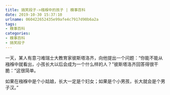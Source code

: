 ```yaml
---
title: 搞笑段子->襁褓中的孩子 | 糗事百科
date: 2019-10-30 15:37:10
urlname: 060422652435e99afe4c7917d90b6a2a
tags: 
- 糗事百科
categories:
- 糗事百科
- 搞笑段子
---
```

一天，某人有意刁难瑞士大教育家彼斯塔洛齐，向他提出一个问题：“你能不能从襁褓中就看出，小孩长大以后会成为一个什么样的人？”彼斯塔洛齐回答得很干脆：“这很简单。

如果在襁褓中是个小姑娘，长大一定是个妇女；如果是个小男孩，长大就会是个男子汉。”


